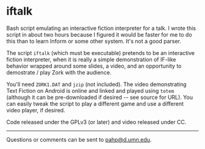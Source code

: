 # iftalk
Bash script emulating an interactive fiction interpreter for a talk. I wrote this script in about two hours because I figured it would be faster for me to do this than to learn Inform or some other system. It's not a good parser.

The script `iftalk` (which must be executable) pretends to be an interactive fiction interpreter, when it is really a simple demonstration of IF-like behavior wrapped around some slides, a video, and an opportunity to demostrate / play Zork with the audience.

You'll need `ZORK1.DAT` and `jzip` (not included). The video demonstrating Text Fiction on Android is online and linked and played using `totem` (although it can be pre-downloaded if desired -- see source for URL). You can easily tweak the script to play a different game and use a different video player, if desired.

Code released under the GPLv3 (or later) and video released under CC.

---
Questions or comments can be sent to pahp@d.umn.edu.

